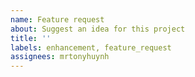 ```yaml
---
name: Feature request
about: Suggest an idea for this project
title: ''
labels: enhancement, feature_request
assignees: mrtonyhuynh
---
```

